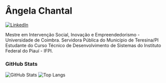 # Ângela Chantal
[![LinkedIn](https://img.shields.io/badge/-LinkedIn-000?style=for-the-badge&logo=linkedin&logoColor=30A3DC)](https://www.linkedin.com/in/angelachantal/)

Mestre em Intervenção Social, Inovação e Empreendedorismo - Universidade de Coimbra.
Servidora Pública do Município de Teresina/PI
Estudante do Curso Técnico de Desenvolvimento de Sistemas do Instituto Federal do Piauí - IFPI.


### GitHub Stats

![GitHub Stats](https://github-readme-stats.vercel.app/api?username=angelachantal&theme=transparent&bg_color=000&border_color=30A3DC&show_icons=true&icon_color=30A3DC&title_color=E94D5F&text_color=FFF&hide_title=true&hide=stars)
![Top Langs](https://github-readme-stats-git-masterrstaa-rickstaa.vercel.app/api/top-langs/?username=angelachantal&layout=compact&bg_color=000&border_color=30A3DC&title_color=E94D5F&text_color=FFF)
